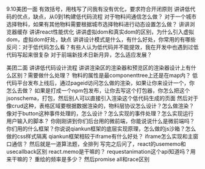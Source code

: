 9.10美团一面
有效括号，用栈写了问我有没有优化，要求符合开闭原则
讲讲低代码的优点，缺点，从0到1构建低代码流程
对于物料间通信怎么做？
对于一个城市选择物料，如果有其他物料需要根据城市选择物料进行动态设置怎么做？
讲讲浏览器缓存
讲讲react性能优化
讲讲虚拟dom和真实dom的区别，为什么引入虚拟dom，虚拟dom好处，缺点
讲讲设计模式是什么，有什么好处，你常用的有哪些
反问：对于低代码怎么看？有些人认为低代码并不能提效，我在开发中也遇到过低代码写起来很复杂
对于前端新技术日新月异，怎么适应发展？


美团二面
讲讲低代码设计流程
讲讲渲染区的渲染器和预览区的渲染器设计上有什么区别？需要做什么处理？
物料的属性是最componenttree上还是在map内？
低代码平台发布上线后，通过pageid访问怎么做的渲染，如果让你来设计一个，你怎么去做？
如果是打成一个npm包发布，让你去写这个打包器，你怎么把这个jsonschema，打包，然后别人可以直接引入渲染这个低代码生成的页面
然后对于像crud这种，表格区域要根据数据渲染的，物料层协议怎么设计？怎么做渲染？
像对于button这种事件处理的，怎么设计？怎么实现的事件处理？怎么实现运行用户输入的脚本？
你刚刚讲到你们后台用的微前端，你能说说什么是微前端吗？
你们用的什么框架？你说说qiankun框架的底层实现原理，怎么做的js沙箱？怎么做的css样式隔离
qiankun框架相较于iframe有什么好处？
iframe怎么实现和主窗口通信？
然后就是一道算法题，全排列
写完之后问了，react的usememo和usecallback区别
react.memo是干嘛的？
requestanimation这个api知道吗？用来干嘛的？
重绘的频率是多少？
然后promise all和race区别
